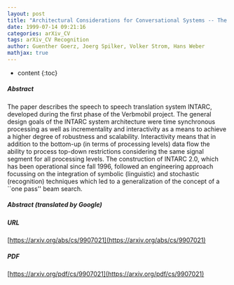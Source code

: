 ```yaml
---
layout: post
title: "Architectural Considerations for Conversational Systems -- The Verbmobil/INTARC Experience"
date: 1999-07-14 09:21:16
categories: arXiv_CV
tags: arXiv_CV Recognition
author: Guenther Goerz, Joerg Spilker, Volker Strom, Hans Weber
mathjax: true
---
```


* content
{:toc}

##### Abstract
The paper describes the speech to speech translation system INTARC, developed during the first phase of the Verbmobil project. The general design goals of the INTARC system architecture were time synchronous processing as well as incrementality and interactivity as a means to achieve a higher degree of robustness and scalability. Interactivity means that in addition to the bottom-up (in terms of processing levels) data flow the ability to process top-down restrictions considering the same signal segment for all processing levels. The construction of INTARC 2.0, which has been operational since fall 1996, followed an engineering approach focussing on the integration of symbolic (linguistic) and stochastic (recognition) techniques which led to a generalization of the concept of a ``one pass'' beam search.

##### Abstract (translated by Google)


##### URL
[https://arxiv.org/abs/cs/9907021](https://arxiv.org/abs/cs/9907021)

##### PDF
[https://arxiv.org/pdf/cs/9907021](https://arxiv.org/pdf/cs/9907021)

